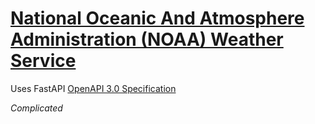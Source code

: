 # [National Oceanic And Atmosphere Administration (NOAA) Weather Service](https://www.weather.gov/documentation/services-web-api)

Uses FastAPI [OpenAPI 3.0 Specification](https://api.weather.gov/openapi.json)

*Complicated*
